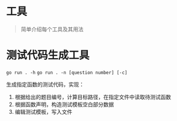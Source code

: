 # 工具

> 简单介绍每个工具及其用法

# 测试代码生成工具

`go run . -h`
`go run . -n [question number] [-c]`

生成指定函数的测试代码，实现：

1. 根据给出的题目编号，计算目标路径，在指定文件中读取待测试函数
2. 根据函数声明，构造测试模板空白部分数据
3. 编辑测试模板，写入文件
